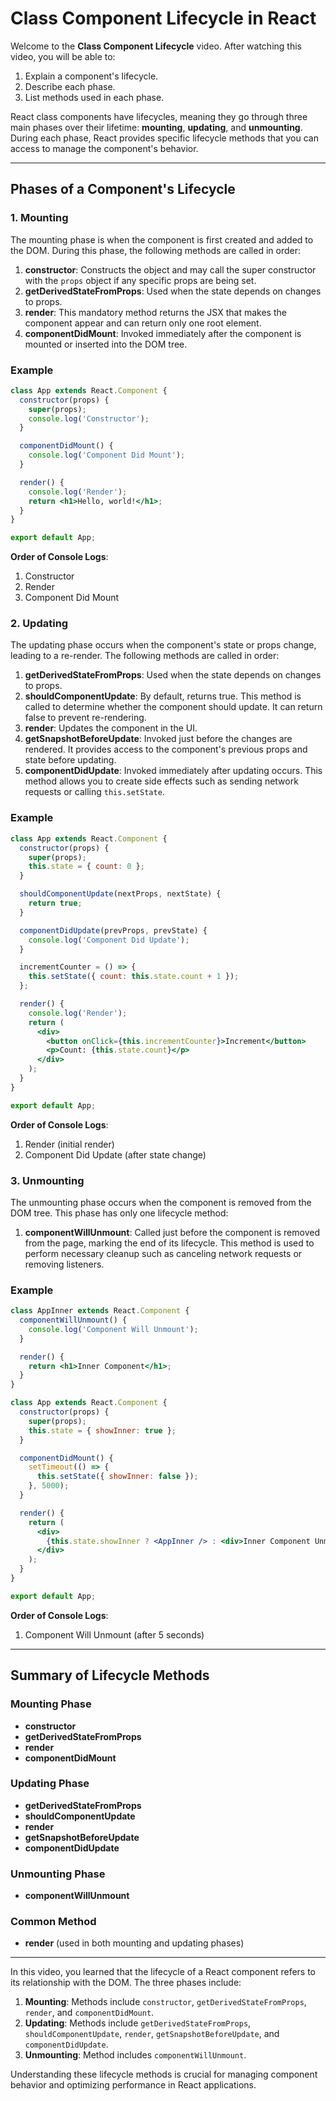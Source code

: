 # Class Component Lifecycle in React

Welcome to the **Class Component Lifecycle** video. After watching this video, you will be able to:
1. Explain a component's lifecycle.
2. Describe each phase.
3. List methods used in each phase.

React class components have lifecycles, meaning they go through three main phases over their lifetime: **mounting**, **updating**, and **unmounting**. During each phase, React provides specific lifecycle methods that you can access to manage the component's behavior.

---

## Phases of a Component's Lifecycle

### 1. Mounting

The mounting phase is when the component is first created and added to the DOM. During this phase, the following methods are called in order:

1. **constructor**: Constructs the object and may call the super constructor with the `props` object if any specific props are being set.
2. **getDerivedStateFromProps**: Used when the state depends on changes to props.
3. **render**: This mandatory method returns the JSX that makes the component appear and can return only one root element.
4. **componentDidMount**: Invoked immediately after the component is mounted or inserted into the DOM tree.

### Example

```jsx
class App extends React.Component {
  constructor(props) {
    super(props);
    console.log('Constructor');
  }

  componentDidMount() {
    console.log('Component Did Mount');
  }

  render() {
    console.log('Render');
    return <h1>Hello, world!</h1>;
  }
}

export default App;
```

**Order of Console Logs**:
1. Constructor
2. Render
3. Component Did Mount

### 2. Updating

The updating phase occurs when the component's state or props change, leading to a re-render. The following methods are called in order:

1. **getDerivedStateFromProps**: Used when the state depends on changes to props.
2. **shouldComponentUpdate**: By default, returns true. This method is called to determine whether the component should update. It can return false to prevent re-rendering.
3. **render**: Updates the component in the UI.
4. **getSnapshotBeforeUpdate**: Invoked just before the changes are rendered. It provides access to the component's previous props and state before updating.
5. **componentDidUpdate**: Invoked immediately after updating occurs. This method allows you to create side effects such as sending network requests or calling `this.setState`.

### Example

```jsx
class App extends React.Component {
  constructor(props) {
    super(props);
    this.state = { count: 0 };
  }

  shouldComponentUpdate(nextProps, nextState) {
    return true;
  }

  componentDidUpdate(prevProps, prevState) {
    console.log('Component Did Update');
  }

  incrementCounter = () => {
    this.setState({ count: this.state.count + 1 });
  };

  render() {
    console.log('Render');
    return (
      <div>
        <button onClick={this.incrementCounter}>Increment</button>
        <p>Count: {this.state.count}</p>
      </div>
    );
  }
}

export default App;
```

**Order of Console Logs**:
1. Render (initial render)
2. Component Did Update (after state change)

### 3. Unmounting

The unmounting phase occurs when the component is removed from the DOM tree. This phase has only one lifecycle method:

1. **componentWillUnmount**: Called just before the component is removed from the page, marking the end of its lifecycle. This method is used to perform necessary cleanup such as canceling network requests or removing listeners.

### Example

```jsx
class AppInner extends React.Component {
  componentWillUnmount() {
    console.log('Component Will Unmount');
  }

  render() {
    return <h1>Inner Component</h1>;
  }
}

class App extends React.Component {
  constructor(props) {
    super(props);
    this.state = { showInner: true };
  }

  componentDidMount() {
    setTimeout(() => {
      this.setState({ showInner: false });
    }, 5000);
  }

  render() {
    return (
      <div>
        {this.state.showInner ? <AppInner /> : <div>Inner Component Unmounted</div>}
      </div>
    );
  }
}

export default App;
```

**Order of Console Logs**:
1. Component Will Unmount (after 5 seconds)

---

## Summary of Lifecycle Methods

### Mounting Phase
- **constructor**
- **getDerivedStateFromProps**
- **render**
- **componentDidMount**

### Updating Phase
- **getDerivedStateFromProps**
- **shouldComponentUpdate**
- **render**
- **getSnapshotBeforeUpdate**
- **componentDidUpdate**

### Unmounting Phase
- **componentWillUnmount**

### Common Method
- **render** (used in both mounting and updating phases)

---

In this video, you learned that the lifecycle of a React component refers to its relationship with the DOM. The three phases include:
1. **Mounting**: Methods include `constructor`, `getDerivedStateFromProps`, `render`, and `componentDidMount`.
2. **Updating**: Methods include `getDerivedStateFromProps`, `shouldComponentUpdate`, `render`, `getSnapshotBeforeUpdate`, and `componentDidUpdate`.
3. **Unmounting**: Method includes `componentWillUnmount`.

Understanding these lifecycle methods is crucial for managing component behavior and optimizing performance in React applications.